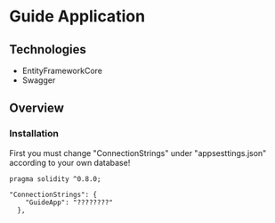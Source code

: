 # Guide Application

## Technologies

* EntityFrameworkCore
* Swagger

## Overview

### Installation
First you must change "ConnectionStrings" under "appsesttings.json" according to your own database!
```solidity
pragma solidity ^0.8.0;

"ConnectionStrings": {
    "GuideApp": "????????"
  },
